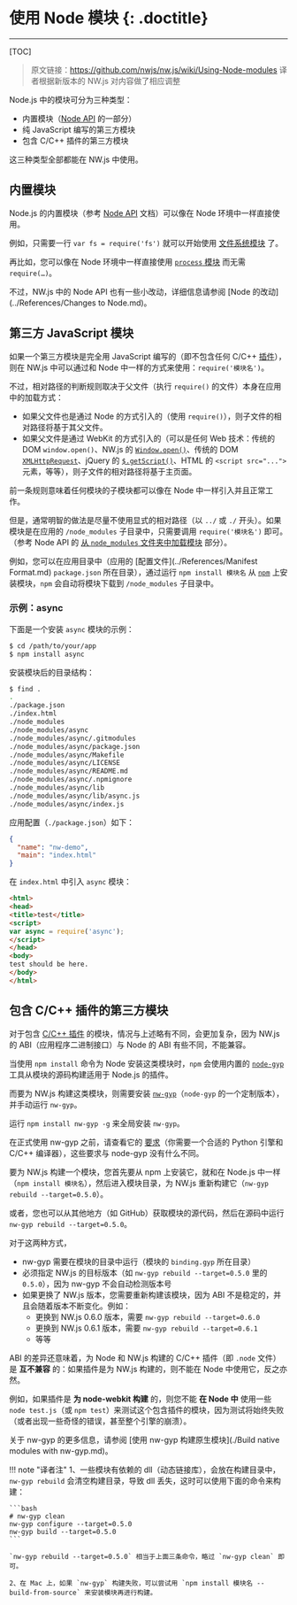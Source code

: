 # 使用 Node 模块 {: .doctitle}
---

[TOC]

> 原文链接：https://github.com/nwjs/nw.js/wiki/Using-Node-modules
> 译者根据新版本的 NW.js 对内容做了相应调整

Node.js 中的模块可分为三种类型：

* 内置模块（[Node API](http://nodejs.org/docs/latest/api/) 的一部分）
* 纯 JavaScript 编写的第三方模块
* 包含 C/C++ 插件的第三方模块

这三种类型全部都能在 NW.js 中使用。

## 内置模块

Node.js 的内置模块（参考 [Node API](http://nodejs.org/docs/latest/api/) 文档）可以像在 Node 环境中一样直接使用。

例如，只需要一行 `var fs = require('fs')` 就可以开始使用 [文件系统模块](http://nodejs.org/docs/latest/api/fs.html) 了。

再比如，您可以像在 Node 环境中一样直接使用 [`process` 模块](http://nodejs.org/docs/latest/api/process.html) 而无需 `require(…)`。

不过，NW.js 中的 Node API 也有一些小改动，详细信息请参阅 [Node 的改动](../References/Changes to Node.md)。

## 第三方 JavaScript 模块

如果一个第三方模块是完全用 JavaScript 编写的（即不包含任何 C/C++ [插件](http://nodejs.org/docs/latest/api/addons.html)），则在 NW.js 中可以通过和 Node 中一样的方式来使用：`require('模块名')`。

不过，相对路径的判断规则取决于父文件（执行 `require()` 的文件）本身在应用中的加载方式：

* 如果父文件也是通过 Node 的方式引入的（使用 `require()`），则子文件的相对路径将基于其父文件。
* 如果父文件是通过 WebKit 的方式引入的（可以是任何 Web 技术：传统的 DOM `window.open()`、NW.js 的 [`Window.open()`](../../References/Window.md#windowopenurl-options-callback)、传统的 DOM [`XMLHttpRequest`](https://developer.mozilla.org/en/docs/DOM/XMLHttpRequest)、jQuery 的 [`$.getScript()`](http://api.jquery.com/jQuery.getScript/)、HTML 的 `<script src="...">` 元素，等等），则子文件的相对路径将基于主页面。

前一条规则意味着任何模块的子模块都可以像在 Node 中一样引入并且正常工作。

但是，通常明智的做法是尽量不使用显式的相对路径（以 `../` 或 `./` 开头）。如果模块是在应用的 `/node_modules` 子目录中，只需要调用 `require('模块名')` 即可。（参考 Node API 的 [从 `node_modules` 文件夹中加载模块](http://nodejs.org/docs/latest/api/modules.html#modules_loading_from_node_modules_folders) 部分）。

例如，您可以在应用目录中（应用的 [配置文件](../References/Manifest Format.md) `package.json` 所在目录），通过运行 `npm install 模块名` 从 [`npm`](https://npmjs.org/) 上安装模块，`npm` 会自动将模块下载到 `/node_modules` 子目录中。

### 示例：async

下面是一个安装 `async` 模块的示例：
```bash
$ cd /path/to/your/app
$ npm install async
```

安装模块后的目录结构：
```bash
$ find .
.
./package.json
./index.html
./node_modules
./node_modules/async
./node_modules/async/.gitmodules
./node_modules/async/package.json
./node_modules/async/Makefile
./node_modules/async/LICENSE
./node_modules/async/README.md
./node_modules/async/.npmignore
./node_modules/async/lib
./node_modules/async/lib/async.js
./node_modules/async/index.js
```

应用配置（`./package.json`）如下：
```json
{
  "name": "nw-demo",
  "main": "index.html"
}
```

在 `index.html` 中引入 `async` 模块：
```html
<html>
<head>
<title>test</title>
<script>
var async = require('async');
</script>
</head>
<body>
test should be here.
</body>
</html>
```

## 包含 C/C++ 插件的第三方模块

对于包含 [C/C++ 插件](http://nodejs.org/docs/latest/api/addons.html) 的模块，情况与上述略有不同，会更加复杂，因为 NW.js 的 ABI（应用程序二进制接口）与 Node 的 ABI 有些不同，不能兼容。

当使用 `npm install` 命令为 Node 安装这类模块时，`npm` 会使用内置的 [`node-gyp`](https://github.com/TooTallNate/node-gyp) 工具从模块的源码构建适用于 Node.js 的插件。

而要为 NW.js 构建这类模块，则需要安装 [`nw-gyp`](https://github.com/rogerwang/nw-gyp)（`node-gyp` 的一个定制版本），并手动运行 `nw-gyp`。

运行 `npm install nw-gyp -g` 来全局安装 `nw-gyp`。

在正式使用 nw-gyp 之前，请查看它的 [要求](https://github.com/nwjs/nw-gyp#installation)（你需要一个合适的 Python 引擎和 C/C++ 编译器），这些要求与 node-gyp 没有什么不同。

要为 NW.js 构建一个模块，您首先要从 npm 上安装它，就和在 Node.js 中一样（`npm install 模块名`），然后进入模块目录，为 NW.js 重新构建它（`nw-gyp rebuild --target=0.5.0`）。

或者，您也可以从其他地方（如 GitHub）获取模块的源代码，然后在源码中运行 `nw-gyp rebuild --target=0.5.0`。

对于这两种方式，

* nw-gyp 需要在模块的目录中运行（模块的 `binding.gyp` 所在目录）
* 必须指定 NW.js 的目标版本（如 `nw-gyp rebuild --target=0.5.0` 里的 `0.5.0`），因为 nw-gyp 不会自动检测版本号
* 如果更换了 NW.js 版本，您需要重新构建该模块，因为 ABI 不是稳定的，并且会随着版本不断变化。例如：
    * 更换到 NW.js 0.6.0 版本，需要 `nw-gyp rebuild --target=0.6.0`
    * 更换到 NW.js 0.6.1 版本，需要 `nw-gyp rebuild --target=0.6.1`
    * 等等

ABI 的差异还意味着，为 Node 和 NW.js 构建的 C/C++ 插件（即 `.node` 文件）是 **互不兼容** 的：如果插件是为 NW.js 构建的，则不能在 Node 中使用它，反之亦然。

例如，如果插件是 **为 node-webkit 构建** 的，则您不能 **在 Node 中** 使用一些 `node test.js`（或 `npm test`）来测试这个包含插件的模块，因为测试将始终失败（或者出现一些奇怪的错误，甚至整个引擎的崩溃）。

关于 nw-gyp 的更多信息，请参阅 [使用 nw-gyp 构建原生模块](./Build native modules with nw-gyp.md)。

!!! note "译者注"
    1、一些模块有依赖的 dll（动态链接库），会放在构建目录中，`nw-gyp rebuild` 会清空构建目录，导致 dll 丢失，这时可以使用下面的命令来构建：

    ```bash
    # nw-gyp clean
    nw-gyp configure --target=0.5.0
    nw-gyp build --target=0.5.0
    ```

    `nw-gyp rebuild --target=0.5.0` 相当于上面三条命令，略过 `nw-gyp clean` 即可。

    2、在 Mac 上，如果 `nw-gyp` 构建失败，可以尝试用 `npm install 模块名 --build-from-source` 来安装模块再进行构建。